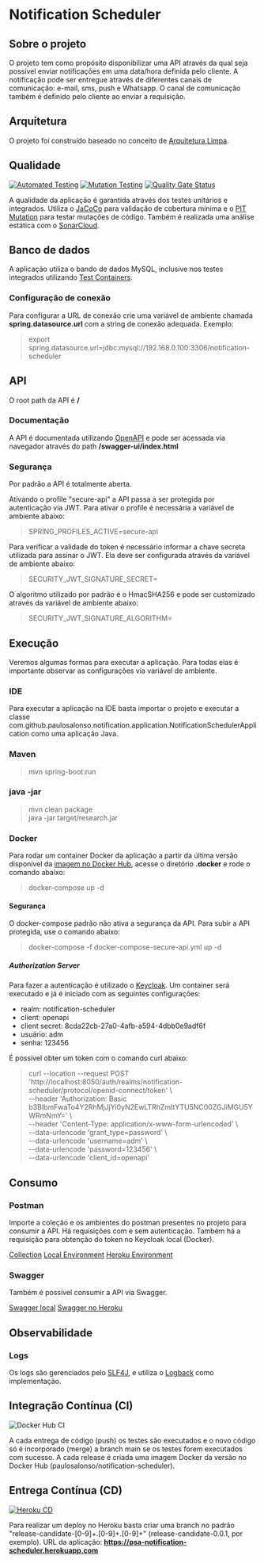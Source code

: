 # Notification Scheduler

## Sobre o projeto

O projeto tem como propósito disponibilizar uma API através da qual seja possível enviar notificações em uma data/hora definida pelo cliente. A notificação pode ser entregue através de diferentes canais de comunicação: e-mail, sms, push e Whatsapp.
O canal de comunicação também é definido pelo cliente ao enviar a requisição.

## Arquitetura

O projeto foi construído baseado no conceito de  [Arquitetura Limpa](https://blog.cleancoder.com/uncle-bob/2012/08/13/the-clean-architecture.html).

## Qualidade
[![Automated Testing](https://github.com/paulosalonso/notification-scheduler/actions/workflows/automated-testing.yml/badge.svg)](https://github.com/paulosalonso/notification-scheduler/actions/workflows/automated-testing.yml)
[![Mutation Testing](https://github.com/paulosalonso/notification-scheduler/actions/workflows/mutation-testing.yml/badge.svg)](https://github.com/paulosalonso/notification-scheduler/actions/workflows/mutation-testing.yml)
[![Quality Gate Status](https://sonarcloud.io/api/project_badges/measure?project=paulosalonso_notification-scheduler&metric=alert_status)](https://sonarcloud.io/dashboard?id=paulosalonso_notification-scheduler)

A qualidade da aplicação é garantida através dos testes unitários e integrados. Utiliza o [JaCoCo](https://www.jacoco.org/) para validação de cobertura mínima e o [PIT Mutation](https://pitest.org/) para testar mutações de código.
Também é realizada uma análise estática com o [SonarCloud](https://sonarcloud.io/dashboard?id=paulosalonso_research).

## Banco de dados

A aplicação utiliza o bando de dados MySQL, inclusive nos testes integrados utilizando [Test Containers](https://www.testcontainers.org/).

### Configuração de conexão

Para configurar a URL de conexão crie uma variável de ambiente chamada __spring.datasource.url__ com a string de conexão adequada. Exemplo:

> export spring.datasource.url=jdbc:mysql://192.168.0.100:3306/notification-scheduler

## API

O root path da API é __/__

### Documentação

A API é documentada utilizando [OpenAPI](https://swagger.io/specification/) e pode ser acessada via navegador através do path __/swagger-ui/index.html__

### Segurança

Por padrão a API é totalmente aberta. 

Ativando o profile "secure-api" a API passa a ser protegida por autenticação via JWT. Para ativar o profile é necessária a variável de ambiente abaixo:

> SPRING_PROFILES_ACTIVE=secure-api

Para verificar a validade do token é necessário informar a chave secreta utilizada para assinar o JWT. Ela deve ser configurada através da variável de ambiente abaixo:

> SECURITY_JWT_SIGNATURE_SECRET=<my-secret>

O algoritmo utilizado por padrão é o HmacSHA256 e pode ser customizado através da variável de ambiente abaixo:

> SECURITY_JWT_SIGNATURE_ALGORITHM=<custom-algorithm>

## Execução

Veremos algumas formas para executar a aplicação. Para todas elas é importante observar as configurações via variável de ambiente.

### IDE

Para executar a aplicação na IDE basta importar o projeto e executar a classe com.github.paulosalonso.notification.application.NotificationSchedulerApplication como uma aplicação Java.

### Maven

> mvn spring-boot:run

### java -jar
> mvn clean package \
> java -jar target/research.jar

### Docker

Para rodar um container Docker da aplicação a partir da última versão disponível da [imagem no Docker Hub](https://hub.docker.com/repository/docker/paulosalonso/notification-scheduler), acesse o diretório __.docker__ e rode o comando abaixo:

> docker-compose up -d

#### Segurança

O docker-compose padrão não ativa a segurança da API. Para subir a API protegida, use o comando abaixo:

> docker-compose -f docker-compose-secure-api.yml up -d

##### Authorization Server

Para fazer a autenticação é utilizado o [Keycloak](https://www.keycloak.org/). Um container será executado e já é iniciado com as seguintes configurações:

* realm: notification-scheduler
* client: openapi
* client secret: 8cda22cb-27a0-4afb-a594-4dbb0e9adf6f
* usuário: adm
* senha: 123456

É possível obter um token com o comando curl abaixo:

> curl --location --request POST 'http://localhost:8050/auth/realms/notification-scheduler/protocol/openid-connect/token' \\ \
> --header 'Authorization: Basic b3BlbmFwaTo4Y2RhMjJjYi0yN2EwLTRhZmItYTU5NC00ZGJiMGU5YWRmNmY=' \\ \
> --header 'Content-Type: application/x-www-form-urlencoded' \\ \
> --data-urlencode 'grant_type=password' \\ \
> --data-urlencode 'username=adm' \\ \
> --data-urlencode 'password=123456' \\ \
> --data-urlencode 'client_id=openapi'

## Consumo

### Postman

Importe a coleção e os ambientes do postman presentes no projeto para consumir a API. 
Há requisições com e sem autenticação. Também há a requisição para obtenção do token no Keycloak local (Docker).

[Collection](https://github.com/paulosalonso/notification-scheduler/blob/main/.postman/Notification%20Scheduler.postman_collection.json)
[Local Environment](https://github.com/paulosalonso/notification-scheduler/blob/main/.postman/Notification%20Scheduler%20-%20Local.postman_environment.json)
[Heroku Environment](https://github.com/paulosalonso/notification-scheduler/blob/main/.postman/Notification%20Scheduler%20-%20Heroku.postman_environment.json)

### Swagger

Também é possível consumir a API via Swagger.

[Swagger local](http://localhost:8080/swager-ui/index.html)
[Swagger no Heroku](https://psa-notification-scheduler.herokuapp.com/swager-ui/index.html)

## Observabilidade

### Logs

Os logs são gerenciados pelo [SLF4J](http://www.slf4j.org/), e utiliza o [Logback](http://logback.qos.ch/) como implementação.

[comment]: <> (### Métricas)

[comment]: <> (A aplicação utiliza do [Spring Actuator]&#40;https://docs.spring.io/spring-boot/docs/current/actuator-api/htmlsingle/&#41; para expor dados sobre sua execução.)

[comment]: <> (### Dashboard)

[comment]: <> (O docker-compose existente no projeto inclui o [Prometheus]&#40;https://prometheus.io/&#41; e o [Grafana]&#40;https://grafana.com/&#41;.)

[comment]: <> (O Grafana é exposto na porta 3000 com usuário __admin__ e senha __123456__. Ao logar, será exibido um dashboard preconfigurado que consome os dados fornecidos pelo Actuator ao Prometheus.)

## Integração Contínua (CI)

![Docker Hub CI](https://github.com/paulosalonso/research/workflows/Docker%20Hub%20CI/badge.svg)

A cada entrega de código (push) os testes são executados e o novo código só é incorporado (merge) a branch main se os testes forem executados com sucesso.
A cada release é criada uma imagem Docker da versão no Docker Hub (paulosalonso/notification-scheduler).

## Entrega Contínua (CD)

[![Heroku CD](https://github.com/paulosalonso/notification-scheduler/actions/workflows/heroku-cd.yml/badge.svg)](https://github.com/paulosalonso/notification-scheduler/actions/workflows/heroku-cd.yml)

Para realizar um deploy no Heroku basta criar uma branch no padrão "release-candidate-[0-9]+.[0-9]+.[0-9]+" (release-candidate-0.0.1, por exemplo).
URL da aplicação: __https://psa-notification-scheduler.herokuapp.com__